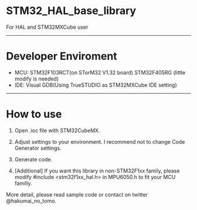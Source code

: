 # STM32_HAL_base_library
For HAL and STM32MXCube user

---
# Developer Enviroment
+ MCU: STM32F103RCT(on STorM32 V1.32 board)
       STM32F405RG (little modify is needed)
+ IDE: Visual GDB(Using TrueSTUDIO as STM32MXCube IDE setting)
---
# How to use
1.  Open .ioc file with STM32CubeMX.
2.  Adjust settings to your environment.
    I recommend not to change Code Generator settings.
3.  Generate code.

4.  [Additional] If you want this library in non-STM32F1xx family, please modify 
#include <stm32f1xx_hal.h> in MPU6050.h 
to fit your MCU familly.

More detail, please read sample code or contact on twitter @hakumai_no_tomo.
